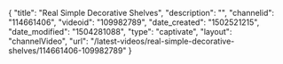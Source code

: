 {
    "title": "Real Simple Decorative Shelves",
    "description": "",
    "channelid": "114661406",
    "videoid": "109982789",
    "date_created": "1502521215",
    "date_modified": "1504281088",
    "type": "captivate",
    "layout": "channelVideo",
    "url": "\/latest-videos\/real-simple-decorative-shelves\/114661406-109982789"
}